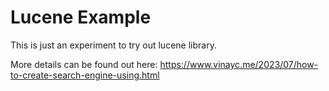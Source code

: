 # Lucene Example

This is just an experiment to try out lucene library.

More details can be found out here: https://www.vinayc.me/2023/07/how-to-create-search-engine-using.html
